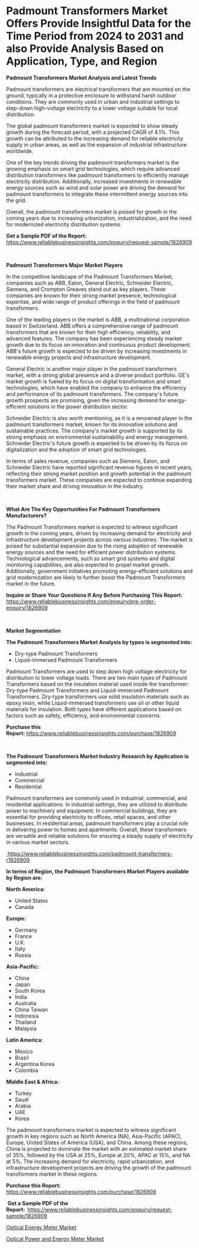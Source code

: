 <p><h1>Padmount Transformers Market Offers Provide Insightful Data for the Time Period from 2024 to 2031 and also Provide Analysis Based on Application, Type, and Region</h1></p><p><strong>Padmount Transformers Market Analysis and Latest Trends</strong></p>
<p><p>Padmount transformers are electrical transformers that are mounted on the ground, typically in a protective enclosure to withstand harsh outdoor conditions. They are commonly used in urban and industrial settings to step-down high-voltage electricity to a lower voltage suitable for local distribution. </p><p>The global padmount transformers market is expected to show steady growth during the forecast period, with a projected CAGR of 4.1%. This growth can be attributed to the increasing demand for reliable electricity supply in urban areas, as well as the expansion of industrial infrastructure worldwide.</p><p>One of the key trends driving the padmount transformers market is the growing emphasis on smart grid technologies, which require advanced distribution transformers like padmount transformers to efficiently manage electricity distribution. Additionally, increased investments in renewable energy sources such as wind and solar power are driving the demand for padmount transformers to integrate these intermittent energy sources into the grid.</p><p>Overall, the padmount transformers market is poised for growth in the coming years due to increasing urbanization, industrialization, and the need for modernized electricity distribution systems.</p></p>
<p><strong>Get a Sample PDF of the Report:&nbsp;</strong> <a href="https://www.reliablebusinessinsights.com/enquiry/request-sample/1826909">https://www.reliablebusinessinsights.com/enquiry/request-sample/1826909</a></p>
<p>&nbsp;</p>
<p><strong>Padmount Transformers Major Market Players</strong></p>
<p><p>In the competitive landscape of the Padmount Transformers Market, companies such as ABB, Eaton, General Electric, Schneider Electric, Siemens, and Crompton Greaves stand out as key players. These companies are known for their strong market presence, technological expertise, and wide range of product offerings in the field of padmount transformers.</p><p>One of the leading players in the market is ABB, a multinational corporation based in Switzerland. ABB offers a comprehensive range of padmount transformers that are known for their high efficiency, reliability, and advanced features. The company has been experiencing steady market growth due to its focus on innovation and continuous product development. ABB's future growth is expected to be driven by increasing investments in renewable energy projects and infrastructure development.</p><p>General Electric is another major player in the padmount transformers market, with a strong global presence and a diverse product portfolio. GE's market growth is fueled by its focus on digital transformation and smart technologies, which have enabled the company to enhance the efficiency and performance of its padmount transformers. The company's future growth prospects are promising, given the increasing demand for energy-efficient solutions in the power distribution sector.</p><p>Schneider Electric is also worth mentioning, as it is a renowned player in the padmount transformers market, known for its innovative solutions and sustainable practices. The company's market growth is supported by its strong emphasis on environmental sustainability and energy management. Schneider Electric's future growth is expected to be driven by its focus on digitalization and the adoption of smart grid technologies.</p><p>In terms of sales revenue, companies such as Siemens, Eaton, and Schneider Electric have reported significant revenue figures in recent years, reflecting their strong market position and growth potential in the padmount transformers market. These companies are expected to continue expanding their market share and driving innovation in the industry.</p></p>
<p>&nbsp;</p>
<p><strong>What Are The Key Opportunities For Padmount Transformers Manufacturers?</strong></p>
<p><p>The Padmount Transformers market is expected to witness significant growth in the coming years, driven by increasing demand for electricity and infrastructure development projects across various industries. The market is poised for substantial expansion due to the rising adoption of renewable energy sources and the need for efficient power distribution systems. Technological advancements, such as smart grid systems and digital monitoring capabilities, are also expected to propel market growth. Additionally, government initiatives promoting energy-efficient solutions and grid modernization are likely to further boost the Padmount Transformers market in the future.</p></p>
<p><strong>Inquire or Share Your Questions If Any Before Purchasing This Report:</strong> <a href="https://www.reliablebusinessinsights.com/enquiry/pre-order-enquiry/1826909">https://www.reliablebusinessinsights.com/enquiry/pre-order-enquiry/1826909</a></p>
<p>&nbsp;</p>
<p><strong>Market Segmentation</strong></p>
<p><strong>The Padmount Transformers Market Analysis by types is segmented into:</strong></p>
<p><ul><li>Dry-type Padmount Transformers</li><li>Liquid-immersed Padmount Transformers</li></ul></p>
<p><p>Padmount Transformers are used to step down high voltage electricity for distribution to lower voltage loads. There are two main types of Padmount Transformers based on the insulation material used inside the transformer: Dry-type Padmount Transformers and Liquid-immersed Padmount Transformers. Dry-type transformers use solid insulation materials such as epoxy resin, while Liquid-immersed transformers use oil or other liquid materials for insulation. Both types have different applications based on factors such as safety, efficiency, and environmental concerns.</p></p>
<p><strong>Purchase this Report:&nbsp;</strong><a href="https://www.reliablebusinessinsights.com/purchase/1826909">https://www.reliablebusinessinsights.com/purchase/1826909</a></p>
<p>&nbsp;</p>
<p><strong>The Padmount Transformers Market Industry Research by Application is segmented into:</strong></p>
<p><ul><li>Industrial</li><li>Commercial</li><li>Residential</li></ul></p>
<p><p>Padmount transformers are commonly used in industrial, commercial, and residential applications. In industrial settings, they are utilized to distribute power to machinery and equipment. In commercial buildings, they are essential for providing electricity to offices, retail spaces, and other businesses. In residential areas, padmount transformers play a crucial role in delivering power to homes and apartments. Overall, these transformers are versatile and reliable solutions for ensuring a steady supply of electricity in various market sectors.</p></p>
<p><a href="https://www.reliablebusinessinsights.com/padmount-transformers-r1826909">&nbsp;https://www.reliablebusinessinsights.com/padmount-transformers-r1826909</a></p>
<p><strong>In terms of Region, the Padmount Transformers Market Players available by Region are:</strong></p>
<p>
    <p> <strong> North America: </strong>
        <ul>
            <li>United States</li>
            <li>Canada</li>
        </ul>
        </p> 
    <p> <strong> Europe: </strong>
        <ul>
            <li>Germany</li>
            <li>France</li>
            <li>U.K.</li>
            <li>Italy</li>
            <li>Russia</li>
        </ul>
        </p> 
    <p> <strong> Asia-Pacific: </strong>
        <ul>
            <li>China</li>
            <li>Japan</li>
            <li>South Korea</li>
            <li>India</li>
            <li>Australia</li>
            <li>China Taiwan</li>
            <li>Indonesia</li>
            <li>Thailand</li>
            <li>Malaysia</li>
        </ul>
        </p> 
    <p> <strong> Latin America: </strong>
        <ul>
            <li>Mexico</li>
            <li>Brazil</li>
            <li>Argentina Korea</li>
            <li>Colombia</li>
        </ul>
        </p> 
    <p> <strong> Middle East & Africa: </strong>
        <ul>
            <li>Turkey</li>
            <li>Saudi</li>
            <li>Arabia</li>
            <li>UAE</li>
            <li>Korea</li>
        </ul>
    </p>
    </p>
<p><p>The padmount transformers market is expected to witness significant growth in key regions such as North America (NA), Asia-Pacific (APAC), Europe, United States of America (USA), and China. Among these regions, China is projected to dominate the market with an estimated market share of 35%, followed by the USA at 25%, Europe at 20%, APAC at 15%, and NA at 5%. The increasing demand for electricity, rapid urbanization, and infrastructure development projects are driving the growth of the padmount transformers market in these regions.</p></p>
<p><strong>Purchase this Report: </strong><a href="https://www.reliablebusinessinsights.com/purchase/1826909">https://www.reliablebusinessinsights.com/purchase/1826909</a></p>
<p>&nbsp;<strong>Get a Sample PDF of the Report:&nbsp;&nbsp;</strong><a href="https://www.reliablebusinessinsights.com/enquiry/request-sample/1826909">https://www.reliablebusinessinsights.com/enquiry/request-sample/1826909</a></p>
<p><strong></strong></p>
<p><p><a href="https://github.com/fiixsa/Market-Research-Report-List-3/blob/main/optical-energy-meter-market.md">Optical Energy Meter Market</a></p><p><a href="https://github.com/Airanohannonzb68e5pb53oc1/Market-Research-Report-List-3/blob/main/optical-power-and-energy-meter-market.md">Optical Power and Energy Meter Market</a></p></p>